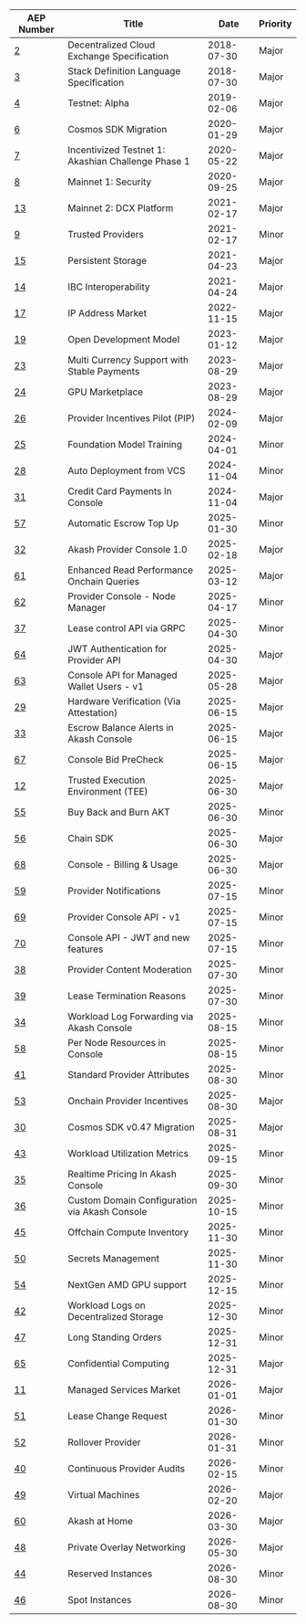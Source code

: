 | AEP Number | Title | Date | Priority |
| --- | --- | --- | --- |
| [2](spec/aep-2) | Decentralized Cloud Exchange Specification | 2018-07-30 | Major |
| [3](spec/aep-3) | Stack Definition Language Specification | 2018-07-30 | Major |
| [4](spec/aep-4) | Testnet: Alpha | 2019-02-06 | Major |
| [6](spec/aep-6) | Cosmos SDK Migration | 2020-01-29 | Major |
| [7](spec/aep-7) | Incentivized Testnet 1: Akashian Challenge Phase 1 | 2020-05-22 | Major |
| [8](spec/aep-8) | Mainnet 1: Security | 2020-09-25 | Major |
| [13](spec/aep-13) | Mainnet 2: DCX Platform | 2021-02-17 | Major |
| [9](spec/aep-9) | Trusted Providers | 2021-02-17 | Minor |
| [15](spec/aep-15) | Persistent Storage | 2021-04-23 | Major |
| [14](spec/aep-14) | IBC Interoperability | 2021-04-24 | Major |
| [17](spec/aep-17) | IP Address Market | 2022-11-15 | Major |
| [19](spec/aep-19) | Open Development Model | 2023-01-12 | Major |
| [23](spec/aep-23) | Multi Currency Support with Stable Payments | 2023-08-29 | Major |
| [24](spec/aep-24) | GPU Marketplace | 2023-08-29 | Major |
| [26](spec/aep-26) | Provider Incentives Pilot (PIP) | 2024-02-09 | Major |
| [25](spec/aep-25) | Foundation Model Training | 2024-04-01 | Minor |
| [28](spec/aep-28) | Auto Deployment from VCS | 2024-11-04 | Minor |
| [31](spec/aep-31) | Credit Card Payments In Console | 2024-11-04 | Major |
| [57](spec/aep-57) | Automatic Escrow Top Up | 2025-01-30 | Minor |
| [32](spec/aep-32) | Akash Provider Console 1.0 | 2025-02-18 | Major |
| [61](spec/aep-61) | Enhanced Read Performance Onchain Queries | 2025-03-12 | Major |
| [62](spec/aep-62) | Provider Console - Node Manager | 2025-04-17 | Minor |
| [37](spec/aep-37) | Lease control API via GRPC | 2025-04-30 | Minor |
| [64](spec/aep-64) | JWT Authentication for Provider API | 2025-04-30 | Major |
| [63](spec/aep-63) | Console API for Managed Wallet Users - v1 | 2025-05-28 | Major |
| [29](spec/aep-29) | Hardware Verification (Via Attestation) | 2025-06-15 | Major |
| [33](spec/aep-33) | Escrow Balance Alerts in Akash Console | 2025-06-15 | Major |
| [67](spec/aep-67) | Console Bid PreCheck | 2025-06-15 | Major |
| [12](spec/aep-12) | Trusted Execution Environment (TEE) | 2025-06-30 | Major |
| [55](spec/aep-55) | Buy Back and Burn AKT | 2025-06-30 | Minor |
| [56](spec/aep-56) | Chain SDK | 2025-06-30 | Major |
| [68](spec/aep-68) | Console - Billing & Usage | 2025-06-30 | Major |
| [59](spec/aep-59) | Provider Notifications | 2025-07-15 | Minor |
| [69](spec/aep-69) | Provider Console API - v1 | 2025-07-15 | Minor |
| [70](spec/aep-70) | Console API - JWT and new features | 2025-07-15 | Minor |
| [38](spec/aep-38) | Provider Content Moderation | 2025-07-30 | Minor |
| [39](spec/aep-39) | Lease Termination Reasons | 2025-07-30 | Minor |
| [34](spec/aep-34) | Workload Log Forwarding via Akash Console | 2025-08-15 | Minor |
| [58](spec/aep-58) | Per Node Resources in Console | 2025-08-15 | Minor |
| [41](spec/aep-41) | Standard Provider Attributes | 2025-08-30 | Minor |
| [53](spec/aep-53) | Onchain Provider Incentives | 2025-08-30 | Major |
| [30](spec/aep-30) | Cosmos SDK v0.47 Migration | 2025-08-31 | Major |
| [43](spec/aep-43) | Workload Utilization Metrics | 2025-09-15 | Minor |
| [35](spec/aep-35) | Realtime Pricing In Akash Console | 2025-09-30 | Minor |
| [36](spec/aep-36) | Custom Domain Configuration via Akash Console | 2025-10-15 | Minor |
| [45](spec/aep-45) | Offchain Compute Inventory | 2025-11-30 | Minor |
| [50](spec/aep-50) | Secrets Management | 2025-11-30 | Minor |
| [54](spec/aep-54) | NextGen AMD GPU support | 2025-12-15 | Minor |
| [42](spec/aep-42) | Workload Logs on Decentralized Storage | 2025-12-30 | Minor |
| [47](spec/aep-47) | Long Standing Orders | 2025-12-31 | Minor |
| [65](spec/aep-65) | Confidential Computing | 2025-12-31 | Major |
| [11](spec/aep-11) | Managed Services Market | 2026-01-01 | Major |
| [51](spec/aep-51) | Lease Change Request | 2026-01-30 | Minor |
| [52](spec/aep-52) | Rollover Provider | 2026-01-31 | Minor |
| [40](spec/aep-40) | Continuous Provider Audits | 2026-02-15 | Minor |
| [49](spec/aep-49) | Virtual Machines | 2026-02-20 | Major |
| [60](spec/aep-60) | Akash at Home | 2026-03-30 | Major |
| [48](spec/aep-48) | Private Overlay Networking | 2026-05-30 | Major |
| [44](spec/aep-44) | Reserved Instances | 2026-08-30 | Minor |
| [46](spec/aep-46) | Spot Instances | 2026-08-30 | Minor |